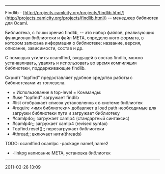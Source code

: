 * * * * *

Findlib -
[http://projects.camlcity.org/projects/findlib.html/](http://projects.camlcity.org/projects/findlib.html/)
-- менеджер библиотек для Ocaml.

Библиотека, с точки зрения findlib, -- это набор файлов, реализующих
функционал библиотеки и файл META, определенного формата, в котором
записана информация о библиотеке: название, версия, описание,
зависимости, состав и др.

С помощью утилиты ocamlfind, входящей в состав findlib, можно
устанавливать, удалять и использовать во время компиляции библиотеки,
поддерживающие findlib.

Скрипт "topfind" предоставляет удобное средство работы с библиотеками из
топлевела.

-   = Использование в top-level = Комманды:
-   \#use "topfind" загружает findlib
-   \#list отображает список установленных в системе библиотек
-   \#require <имя библиотеки\> добавляет в load path необходимые для
    загрузки библиотеки пути и загружает библиотеку
-   \#camlp4o;; загружает camlp4 (стандартный синтаксис)
-   \#camlp4r;; загружает camlp4 (revised syntax)
-   Topfind.reset();; перезагружает библиотеки
-   \#thread;; включает нити(threads)

TODO: ocamlfind ocamlpc -package name1,name2

-   -linkpg написание META, установка библиотек

* * * * *

2011-03-26 13:09
